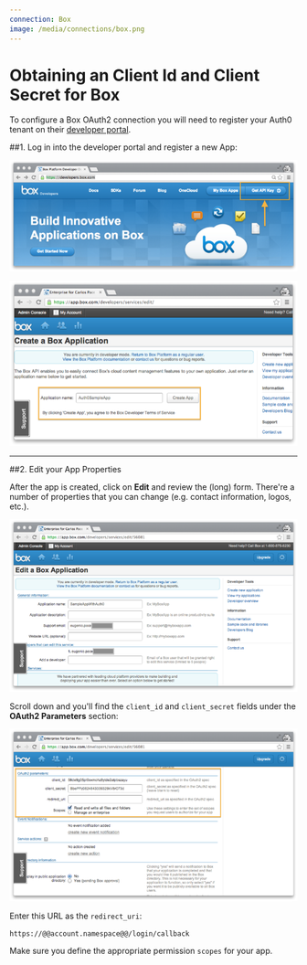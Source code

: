 ```yaml
---
connection: Box
image: /media/connections/box.png
---
```


# Obtaining an Client Id and Client Secret for Box

To configure a Box OAuth2 connection you will need to register your Auth0 tenant on their [developer portal](https://developers.box.com/).

##1. Log in into the developer portal and register a new App:

![](/media/articles/connections/social/box/box-register-1.png)

![](/media/articles/connections/social/box/box-register-2.png)

---

##2. Edit your App Properties

After the app is created, click on __Edit__ and review the (long) form. There're a number of properties that you can change (e.g. contact information, logos, etc.).

![](/media/articles/connections/social/box/box-register-3.png)

Scroll down and you'll find the `client_id` and `client_secret` fields under the __OAuth2 Parameters__ section:

![](/media/articles/connections/social/box/box-register-4.png)

Enter this URL as the `redirect_uri`:

	https://@@account.namespace@@/login/callback

Make sure you define the appropriate permission `scopes` for your app.

